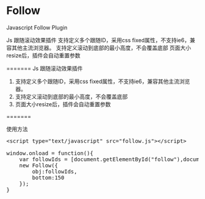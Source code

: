 Follow
======

Javascript Follow Plugin

Js 跟随滚动效果插件
支持定义多个跟随ID，采用css fixed属性，不支持ie6，兼容其他主流浏览器。
支持定义滚动到底部的最小高度，不会覆盖底部
页面大小resize后，插件会自动重置参数

=======
Js 跟随滚动效果插件<br/>
<ol>
<li>支持定义多个跟随ID，采用css fixed属性，不支持ie6，兼容其他主流浏览器。</li>
<li>支持定义滚动到底部的最小高度，不会覆盖底部</li>
<li>页面大小resize后，插件会自动重置参数</li>
</ol>


=======

使用方法
<pre>
&lt;script type="text/javascript" src="follow.js"&gt;&lt;/script&gt;

window.onload = function(){
	var followIds = [document.getElementById("follow"),document.getElementById("follow2")];
	new Follow({
		obj:followIds,
		bottom:150
	});
}
</pre>


